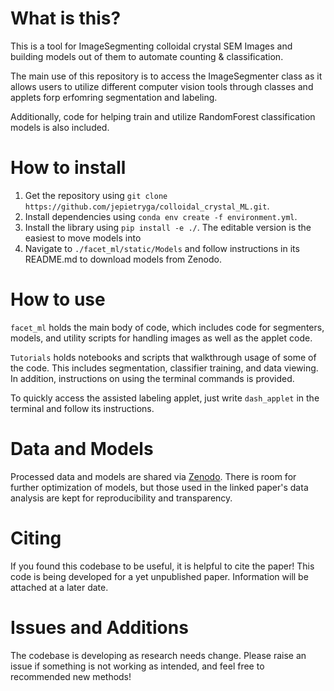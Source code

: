 # What is this?
This is a tool for ImageSegmenting colloidal crystal SEM Images and building models out of them to automate counting & classification.

The main use of this repository is to access the ImageSegmenter class as it allows users to utilize different computer vision tools through classes and applets forp erfomring segmentation and labeling.

Additionally, code for helping train and utilize RandomForest classification models is also included.

# How to install

<ol>
<li> Get the repository using <code>git clone https://github.com/jepietryga/colloidal_crystal_ML.git</code>. </li>
<li> Install dependencies using <code>conda env create -f environment.yml</code>.</li>
<li> Install the library using <code>pip install -e ./</code>. The editable version is the easiest to move models into</li>
<li> Navigate to <code>./facet_ml/static/Models</code> and follow instructions in its README.md to download models from Zenodo.
</ol>

# How to use

`facet_ml` holds the main body of code, which includes code for segmenters, models, and utility scripts for handling images as well as the applet code.

`Tutorials` holds notebooks and scripts that walkthrough usage of some of the code. This includes segmentation, classifier training, and data viewing. In addition, instructions on using the terminal commands is provided.

To quickly access the assisted labeling applet, just write `dash_applet` in the terminal and follow its instructions.

# Data and Models
Processed data and models are shared via <a href="https://doi.org/10.5281/zenodo.14019586">Zenodo</a>. There is room for further optimization of models, but those used in the linked paper's data analysis are kept for reproducibility and transparency.

# Citing
If you found this codebase to be useful, it is helpful to cite the paper!
This code is being developed for a yet unpublished paper. Information will be attached at a later date.

# Issues and Additions
The codebase is developing as research needs change. Please raise an issue if something is not working as intended, and feel free to recommended new methods!